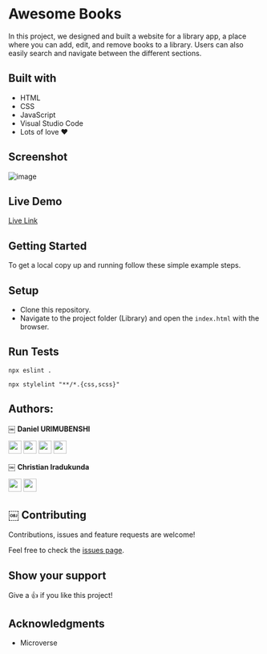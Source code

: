 # Awesome Books

In this project, we designed and built a website for a library app, a place where you can add, edit, and remove books to a library. Users can also easily search and navigate between the different sections. 

## Built with

- HTML
- CSS
- JavaScript
- Visual Studio Code
- Lots of love :heart:

## Screenshot
![image](https://user-images.githubusercontent.com/91727952/163973413-13635859-67a2-4457-92d1-004c45f6454b.png)

## Live Demo

[Live Link](https://christianib003.github.io/Awesome-Books/)


## Getting Started

To get a local copy up and running follow these simple example steps.

## Setup

- Clone this repository. 
- Navigate to the project folder (Library) and open the ``index.html`` with the browser.

## Run Tests

```
npx eslint .
```
```
npx stylelint "**/*.{css,scss}"
```

## Authors:

￼ **Daniel URIMUBENSHI**

[<code><img height="26" src="https://upload.wikimedia.org/wikipedia/commons/9/91/Octicons-mark-github.svg"></code>](https://github.com/benshidanny11)
[<code><img height="26" src="https://upload.wikimedia.org/wikipedia/sco/thumb/9/9f/Twitter_bird_logo_2012.svg/1200px-Twitter_bird_logo_2012.svg.png"></code>](https://twitter.com/DBenshi)
[<code><img height="26" src="https://upload.wikimedia.org/wikipedia/commons/thumb/c/c9/Linkedin.svg/1200px-Linkedin.svg.png"></code>](https://www.linkedin.com/in/daniel-urimubenshi-077162185/)
<a href="mailto:benshidanny11@gmail.com?subject=Hello Danny!"><img height="26" src="https://cdn.worldvectorlogo.com/logos/official-gmail-icon-2020-.svg"></a>

￼ **Christian Iradukunda**

[<code><img height="26" src="https://upload.wikimedia.org/wikipedia/commons/9/91/Octicons-mark-github.svg"></code>](https://github.com/christianib003)
[<code><img height="26" src="https://upload.wikimedia.org/wikipedia/commons/thumb/c/c9/Linkedin.svg/1200px-Linkedin.svg.png"></code>](https://www.linkedin.com/in/christian-iradukunda-byiringiro-657598226 )


## ￼ Contributing

Contributions, issues and feature requests are welcome!

Feel free to check the [issues page](https://github.com/Christianib003/awesomebooks/issues).

## Show your support

Give a 👍 if you like this project!

## Acknowledgments

- Microverse
